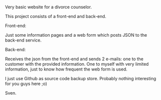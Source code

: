 Very basic website for a divorce counselor. 

This project consists of a front-end and back-end.

Front-end:

Just some information pages and a web form which posts JSON to the back-end service.

Back-end:

Receives the json from the front-end and sends 2 e-mails: one to the customer with the provided information. One to myself with very limited information, just to know how frequent the web form is used.

I just use Github as source code backup store. Probably nothing interesting for you guys here ;o)

Sven.

